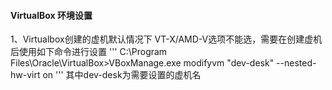 #### VirtualBox 环境设置
1、Virtualbox创建的虚机默认情况下 VT-X/AMD-V选项不能选，需要在创建虚机后使用如下命令进行设置
'''
C:\Program Files\Oracle\VirtualBox>VBoxManage.exe modifyvm "dev-desk" --nested-hw-virt on
'''
其中dev-desk为需要设置的虚机名
